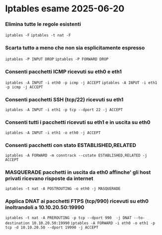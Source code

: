 # Iptables esame 2025-06-20

### Elimina tutte le regole esistenti
`iptables -F`
`iptables -t nat -F`

### Scarta tutto a meno che non sia esplicitamente espresso
`iptables -P INPUT DROP`
`iptables -P FORWARD DROP`

### Consenti pacchetti ICMP ricevuti su eth0 e eth1
`iptables -A INPUT -i eth0 -p icmp -j ACCEPT`
`iptables -A INPUT -i eth1 -p icmp -j ACCEPT`

### Consenti pacchetti SSH (tcp/22) ricevuti su eth1
`iptables -A INPUT -i eth1 -p tcp --dport 22 -j ACCEPT`

### Consenti tutti i pacchetti ricevuti su eth1 e in uscita su eth0
`iptables -A INPUT -i eth1 -o eth0 -j ACCEPT`

### Consenti pacchetti con stato ESTABLISHED,RELATED
`iptables -A FORWARD -m conntrack --cstate ESTABLISHED,RELATED -j ACCEPT`

### MASQUERADE pacchetti in uscita da eth0 affinche' gli host privati ricevano risposte da internet
`iptables -t nat -A POSTROUTING -o eth0 -j MASQUERADE`

### Applica DNAT ai pacchetti FTPS (tcp/990) ricevuti su eth0 inoltrandoli a 10.10.20.50:19990
`iptables -t nat -A PREROUTING -p tcp --dport 990  -j DNAT --to-destination 10.10.20.50:19990`
`iptables -A FORWARD -i eth0 -o eth1 -p tcp -d 10.10.20.50 --dport 19990 -j ACCEPT`